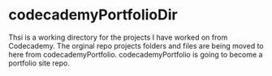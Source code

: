 # codecademyPortfolioDir

Thsi is a working directory for the projects I have worked on from Codecademy. The orginal repo projects folders and files are
being moved to here from codecademyPortfolio. codecademyPortfolio is going to become a portfolio site repo.

